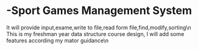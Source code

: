 # -Sport Games Management System
It will provide input,exame,write to file,read form file,find,modify,sorting\n
This is my freshman year data structure course design, I will add some features according my mator guidance\n
